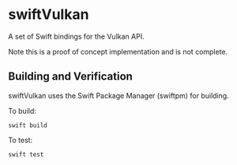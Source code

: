 # swiftVulkan

A set of Swift bindings for the Vulkan API.

Note this is a proof of concept implementation and is not complete.

## Building and Verification

swiftVulkan uses the Swift Package Manager (swiftpm) for building.

To build:
```
swift build
```

To test:
```
swift test
```

